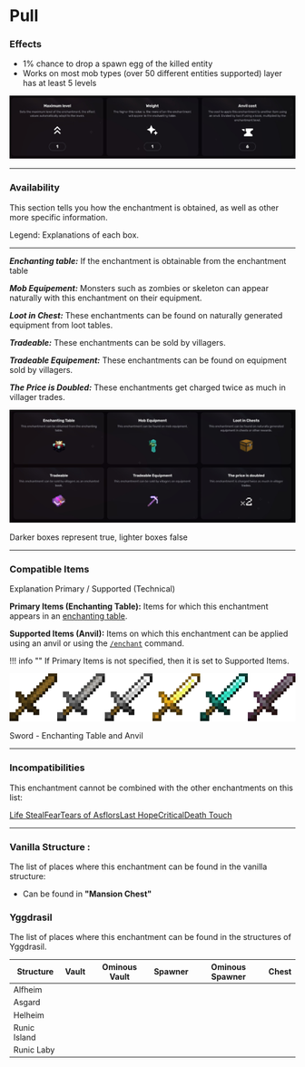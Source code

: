 # Pull
### Effects
*   1% chance to drop a spawn egg of the killed entity
*   Works on most mob types (over 50 different entities supported) layer has at least 5 levels

![](/images/voxel/enchantment/weapon-enchantment/image_1756618487330_33.png)

* * *

### Availability

This section tells you how the enchantment is obtained, as well as other more specific information.

Legend: Explanations of each box.[](#legend-explanations-of-each-box)

* * *

_**Enchanting table:**_ If the enchantment is obtainable from the enchantment table

_**Mob Equipement:**_ Monsters such as zombies or skeleton can appear naturally with this enchantment on their equipment.

_**Loot in Chest:**_ These enchantments can be found on naturally generated equipment from loot tables.

_**Tradeable:**_ These enchantments can be sold by villagers.

_**Tradeable Equipement:**_ These enchantments can be found on equipment sold by villagers.

_**The Price is Doubled:**_ These enchantments get charged twice as much in villager trades.

![](/images/voxel/enchantment/weapon-enchantment/image_1756618487330_276.png)

Darker boxes represent true, lighter boxes false

* * *

### Compatible Items
Explanation Primary / Supported (Technical)[](#explanation-primary-supported-technical)

**Primary Items (Enchanting Table):** Items for which this enchantment appears in an [enchanting table](https://minecraft.wiki/w/Enchanting_table).

**Supported Items (Anvil):** Items on which this enchantment can be applied using an anvil or using the [`/enchant`](https://minecraft.wiki/w/Commands/enchant) command.

!!! info ""
    If Primary Items is not specified, then it is set to Supported Items.

![](/images/voxel/enchantment/weapon-enchantment/image_1756618487330_563.png)

Sword - Enchanting Table and Anvil

* * *

### Incompatibilities

This enchantment cannot be combined with the other enchantments on this list:

[Life Steal](/external/neoenchants/enchantment/weapon-enchantment/life-steal)[Fear](/external/neoenchants/enchantment/weapon-enchantment/fear)[Tears of Asflors](/external/neoenchants/enchantment/weapon-enchantment/tears-of-asflors)[Last Hope](/external/neoenchants/enchantment/weapon-enchantment/last-hope)[Critical](/external/neoenchants/enchantment/weapon-enchantment/critical)[Death Touch](/external/neoenchants/enchantment/weapon-enchantment/death-touch)

* * *

### Vanilla Structure :

The list of places where this enchantment can be found in the vanilla structure:

*   Can be found in **"Mansion Chest"**
### Yggdrasil

The list of places where this enchantment can be found in the structures of Yggdrasil.

| Structure | Vault | Ominous Vault | Spawner | Ominous Spawner | Chest |
| --- | --- | --- | --- | --- | --- |
| Alfheim |  |  |  |  |  |
| Asgard |  |  |  |  |  |
| Helheim |  |  |  |  |  |
| Runic Island |  |  |  |  |  |
| Runic Laby |  |  |  |  |  |